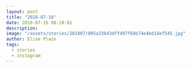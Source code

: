```yaml
---
layout: post
title: "2018-07-16"
date: 2018-07-16 08:10:01
description: 
image: "/assets/stories/201807/095a33b43dffd97f6bb74e4bd1def545.jpg"
author: Elise Plain
tags: 
  - stories
  - instagram
---
```



<p></p>
